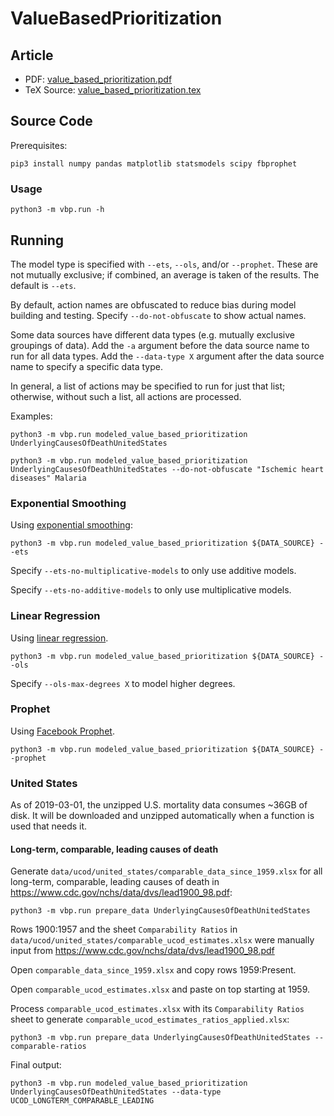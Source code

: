 # ValueBasedPrioritization

## Article

* PDF: [value_based_prioritization.pdf](value_based_prioritization.pdf)
* TeX Source: [value_based_prioritization.tex](value_based_prioritization.tex)

## Source Code

Prerequisites:

    pip3 install numpy pandas matplotlib statsmodels scipy fbprophet

### Usage

    python3 -m vbp.run -h

## Running

The model type is specified with `--ets`, `--ols`, and/or `--prophet`.
These are not mutually exclusive; if combined, an average is taken of
the results. The default is `--ets`.

By default, action names are obfuscated to reduce bias during model
building and testing. Specify `--do-not-obfuscate` to show actual names.

Some data sources have different data types (e.g. mutually exclusive
groupings of data). Add the `-a` argument before the data source
name to run for all data types. Add the `--data-type X` argument after
the data source name to specify a specific data type.

In general, a list of actions may be specified to run for just that
list; otherwise, without such a list, all actions are processed.

Examples:

    python3 -m vbp.run modeled_value_based_prioritization UnderlyingCausesOfDeathUnitedStates

    python3 -m vbp.run modeled_value_based_prioritization UnderlyingCausesOfDeathUnitedStates --do-not-obfuscate "Ischemic heart diseases" Malaria

### Exponential Smoothing

Using [exponential smoothing](https://otexts.com/fpp2/expsmooth.html):

    python3 -m vbp.run modeled_value_based_prioritization ${DATA_SOURCE} --ets

Specify `--ets-no-multiplicative-models` to only use additive models.

Specify `--ets-no-additive-models` to only use multiplicative models.

### Linear Regression

Using [linear regression](https://otexts.com/fpp2/regression.html).

    python3 -m vbp.run modeled_value_based_prioritization ${DATA_SOURCE} --ols

Specify `--ols-max-degrees X` to model higher degrees.

### Prophet

Using [Facebook Prophet](https://facebook.github.io/prophet/).

    python3 -m vbp.run modeled_value_based_prioritization ${DATA_SOURCE} --prophet

### United States

As of 2019-03-01, the unzipped U.S. mortality data consumes ~36GB of
disk. It will be downloaded and unzipped automatically when a function
is used that needs it.

#### Long-term, comparable, leading causes of death

Generate `data/ucod/united_states/comparable_data_since_1959.xlsx` for
all long-term, comparable, leading causes of death in
https://www.cdc.gov/nchs/data/dvs/lead1900_98.pdf:

    python3 -m vbp.run prepare_data UnderlyingCausesOfDeathUnitedStates

Rows 1900:1957 and the sheet `Comparability Ratios` in
`data/ucod/united_states/comparable_ucod_estimates.xlsx` were manually
input from https://www.cdc.gov/nchs/data/dvs/lead1900_98.pdf

Open `comparable_data_since_1959.xlsx` and copy rows 1959:Present.

Open `comparable_ucod_estimates.xlsx` and paste on top starting
at 1959.

Process `comparable_ucod_estimates.xlsx` with its
`Comparability Ratios` sheet to generate
`comparable_ucod_estimates_ratios_applied.xlsx`:

    python3 -m vbp.run prepare_data UnderlyingCausesOfDeathUnitedStates --comparable-ratios

Final output:

    python3 -m vbp.run modeled_value_based_prioritization UnderlyingCausesOfDeathUnitedStates --data-type UCOD_LONGTERM_COMPARABLE_LEADING
